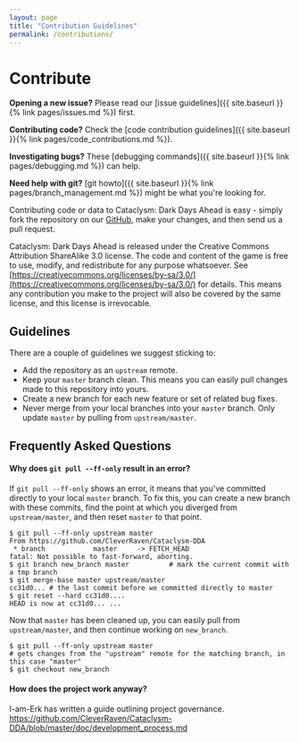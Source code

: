 ```yaml
---
layout: page
title: "Contribution Guidelines"
permalink: /contributions/
---
```


# Contribute

**Opening a new issue?** Please read our [issue guidelines]({{ site.baseurl }}{% link pages/issues.md %}) first.

**Contributing code?** Check the [code contribution guidelines]({{ site.baseurl }}{% link pages/code_contributions.md %}).

**Investigating bugs?** These [debugging commands]({{ site.baseurl }}{% link pages/debugging.md %}) can help.

**Need help with git?** [git howto]({{ site.baseurl }}{% link pages/branch_management.md %}) might be what you're looking for.

Contributing code or data to Cataclysm: Dark Days Ahead is easy - simply fork the repository on our [GitHub](https://github.com/CleverRaven/Cataclysm-DDA/), make your changes, and then send us a pull request.

Cataclysm: Dark Days Ahead is released under the Creative Commons Attribution ShareAlike 3.0 license.  The code and content of the game is free to use, modify, and redistribute for any purpose whatsoever.  See [https://creativecommons.org/licenses/by-sa/3.0/](https://creativecommons.org/licenses/by-sa/3.0/) for details.
This means any contribution you make to the project will also be covered by the same license, and this license is irrevocable.

## Guidelines

There are a couple of guidelines we suggest sticking to:

* Add the repository as an `upstream` remote.
* Keep your `master` branch clean. This means you can easily pull changes made to this repository into yours.
* Create a new branch for each new feature or set of related bug fixes.
* Never merge from your local branches into your `master` branch. Only update `master` by pulling from `upstream/master`.

## Frequently Asked Questions

#### Why does `git pull --ff-only` result in an error?

If `git pull --ff-only` shows an error, it means that you've committed directly to your local `master` branch. To fix this, you can create a new branch with these commits, find the point at which you diverged from `upstream/master`, and then reset `master` to that point.

    $ git pull --ff-only upstream master
    From https://github.com/CleverRaven/Cataclysm-DDA
     * branch            master     -> FETCH_HEAD
    fatal: Not possible to fast-forward, aborting.
    $ git branch new_branch master          # mark the current commit with a tmp branch
    $ git merge-base master upstream/master
    cc31d0... # the last commit before we committed directly to master
    $ git reset --hard cc31d0....
    HEAD is now at cc31d0... ...

Now that `master` has been cleaned up, you can easily pull from `upstream/master`, and then continue working on `new_branch`.

    $ git pull --ff-only upstream master
    # gets changes from the "upstream" remote for the matching branch, in this case "master"
    $ git checkout new_branch

#### How does the project work anyway?

I-am-Erk has written a guide outlining project governance. 
https://github.com/CleverRaven/Cataclysm-DDA/blob/master/doc/development_process.md
